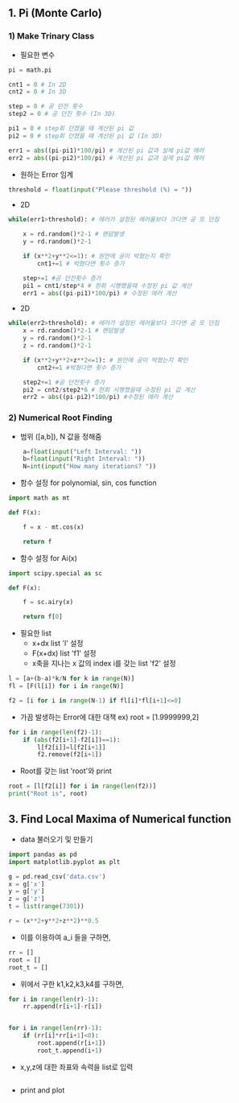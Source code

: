 ## 1.   Pi (Monte Carlo)

### 1) Make Trinary Class
* 필요한 변수
``` python
pi = math.pi

cnt1 = 0 # In 2D
cnt2 = 0 # In 3D

step = 0 # 공 던진 횟수
step2 = 0 # 공 던진 횟수 (In 3D)

pi1 = 0 # step회 던졌을 때 계산된 pi 값
pi2 = 0 # step회 던졌을 때 계산된 pi 값 (In 3D)

err1 = abs((pi-pi1)*100/pi) # 계산된 pi 값과 실제 pi값 에러
err2 = abs((pi-pi2)*100/pi) # 계산된 pi 값과 실제 pi값 에러
```
* 원하는 Error 임계
``` python
threshold = float(input("Please threshold (%) = ")) 
```
* 2D
``` python
while(err1>threshold): # 에러가 설정된 에러율보다 크다면 공 또 던짐

    x = rd.random()*2-1 # 랜덤발생
    y = rd.random()*2-1

    if (x**2+y**2<=1): # 원안에 공이 박혔는지 확인
        cnt1+=1 # 박혔다면 횟수 증가

    step+=1 #공 던진횟수 증가
    pi1 = cnt1/step*4 # 한회 시행했을때 수정된 pi 값 계산
    err1 = abs((pi-pi1)*100/pi) # 수정된 에러 계산
```
* 2D
``` python
while(err2>threshold): # 에러가 설정된 에러율보다 크다면 공 또 던짐
    x = rd.random()*2-1 # 랜덤발생
    y = rd.random()*2-1
    z = rd.random()*2-1 

    if (x**2+y**2+z**2<=1): # 원안에 공이 박혔는지 확인
        cnt2+=1 #박혔다면 횟수 증가

    step2+=1 #공 던진횟수 증가
    pi2 = cnt2/step2*6 # 한회 시행했을때 수정된 pi 값 계산
    err2 = abs((pi-pi2)*100/pi) #수정된 에러 계산
```

### 2) Numerical Root Finding
* 범위 ([a,b]), N 값을 정해줌

``` python
    a=float(input("Left Interval: "))
    b=float(input("Right Interval: "))
    N=int(input("How many iterations? "))
```

* 함수 설정 for polynomial, sin, cos function
```python
import math as mt

def F(x):

    f = x - mt.cos(x)

    return f
```
* 함수 설정 for Ai(x)
```python
import scipy.special as sc

def F(x):

    f = sc.airy(x)

    return f[0]
```
* 필요한 list
    * x+dx list 'l' 설정
    * F(x+dx) list 'f1' 설정
    * x축을 지나는 x 값의 index i를 갖는 list 'f2' 설정
```python
l = [a+(b-a)*k/N for k in range(N)]
fl = [F(l[i]) for i in range(N)]

f2 = [i for i in range(N-1) if fl[i]*fl[i+1]<=0]
```
* 가끔 발생하는 Error에 대한 대책
ex) root = [1.9999999,2]
```python
for i in range(len(f2)-1):
    if (abs(f2[i+1]-f2[i])==1):
        l[f2[i]]=l[f2[i+1]]
        f2.remove(f2[i+1])
```
* Root를 갖는 list 'root'와 print
```python
root = [l[f2[i]] for i in range(len(f2))]
print("Root is", root)
```


## 3. Find Local Maxima of Numerical function

* data 불러오기 및 만들기
```python
import pandas as pd
import matplotlib.pyplot as plt

g = pd.read_csv('data.csv')
x = g['x']
y = g['y']
z = g['z']
t = list(range(7301))

r = (x**2+y**2+z**2)**0.5
```
* 이를 이용하여 a_i 들을 구하면,
```python
rr = []
root = []
root_t = []
```
* 위에서 구한 k1,k2,k3,k4를 구하면,
``` python
for i in range(len(r)-1):
    rr.append(r[i+1]-r[i])


for i in range(len(rr)-1):  
    if (rr[i]*rr[i+1]<0):
        root.append(r[i+1])
        root_t.append(i+1)
```
* x,y,z에 대한 좌표와 속력을 list로 입력

``` python

```
* print and plot
``` python

```